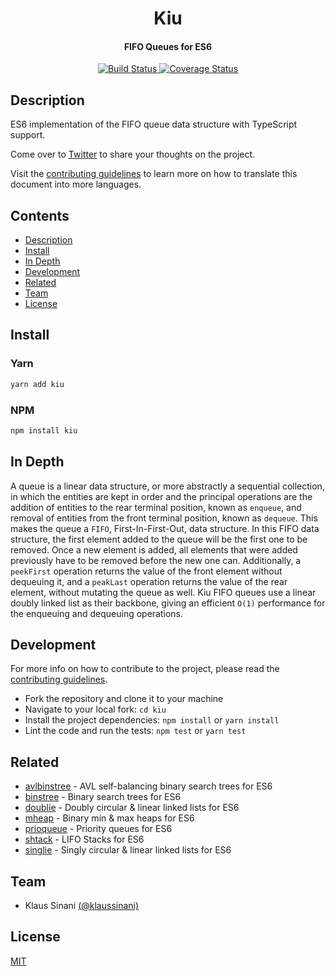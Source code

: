 <h1 align="center">
  Kiu
</h1>

<h4 align="center">
  FIFO Queues for ES6
</h4>

<p align="center">
  <a href="https://travis-ci.com/klaussinani/kiu">
    <img alt="Build Status" src="https://travis-ci.com/klaussinani/kiu.svg?branch=master">
  </a>
  <a href='https://coveralls.io/github/klaussinani/kiu?branch=master'>
    <img alt="Coverage Status" src="https://coveralls.io/repos/github/klaussinani/kiu/badge.svg?branch=master">
  </a>
</p>

## Description

ES6 implementation of the FIFO queue data structure with TypeScript support.

Come over to [Twitter](https://twitter.com/klaussinani) to share your thoughts on the project.

Visit the [contributing guidelines](https://github.com/klaussinani/kiu/blob/master/contributing.md#translating-documentation) to learn more on how to translate this document into more languages.

## Contents

- [Description](#description)
- [Install](#install)
- [In Depth](#in-depth)
- [Development](#development)
- [Related](#related)
- [Team](#team)
- [License](#license)

## Install

### Yarn

```bash
yarn add kiu
```

### NPM

```bash
npm install kiu
```

## In Depth

A queue is a linear data structure, or more abstractly a sequential collection, in which the entities are kept in order and the principal operations are the addition of entities to the rear terminal position, known as `enqueue`, and removal of entities from the front terminal position, known as `dequeue`. This makes the queue a `FIFO`, First-In-First-Out, data structure. In this FIFO data structure, the first element added to the queue will be the first one to be removed. Once a new element is added, all elements that were added previously have to be removed before the new one can. Additionally, a `peekFirst` operation returns the value of the front element without dequeuing it, and a `peakLast` operation returns the value of the rear element, without mutating the queue as well. Kiu FIFO queues use a linear doubly linked list as their backbone, giving an efficient `O(1)` performance for the enqueuing and dequeuing operations.

## Development

For more info on how to contribute to the project, please read the [contributing guidelines](https://github.com/klaussinani/kiu/blob/master/contributing.md).

- Fork the repository and clone it to your machine
- Navigate to your local fork: `cd kiu`
- Install the project dependencies: `npm install` or `yarn install`
- Lint the code and run the tests: `npm test` or `yarn test`

## Related

- [avlbinstree](https://github.com/klaussinani/avlbinstree) - AVL self-balancing binary search trees for ES6
- [binstree](https://github.com/klaussinani/binstree) - Binary search trees for ES6
- [doublie](https://github.com/klaussinani/doublie) - Doubly circular & linear linked lists for ES6
- [mheap](https://github.com/klaussinani/mheap) - Binary min & max heaps for ES6
- [prioqueue](https://github.com/klaussinani/prioqueue) - Priority queues for ES6
- [shtack](https://github.com/klaussinani/shtack) - LIFO Stacks for ES6
- [singlie](https://github.com/klaussinani/singlie) - Singly circular & linear linked lists for ES6

## Team

- Klaus Sinani [(@klaussinani)](https://github.com/klaussinani)

## License

[MIT](https://github.com/klaussinani/kiu/blob/master/license.md)
